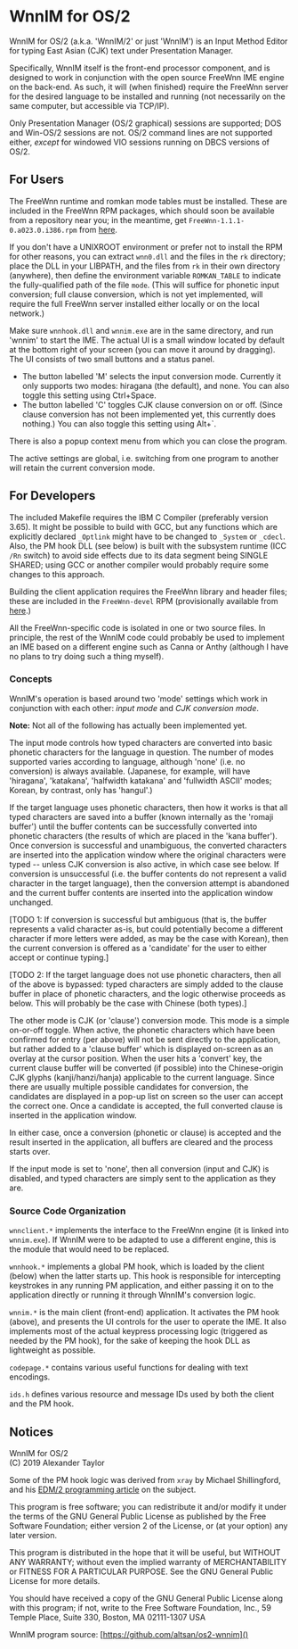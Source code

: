 WnnIM for OS/2
==============

WnnIM for OS/2 (a.k.a. 'WnnIM/2' or just 'WnnIM') is an Input Method Editor for
typing East Asian (CJK) text under Presentation Manager.

Specifically, WnnIM itself is the front-end processor component, and is designed
to work in conjunction with the open source FreeWnn IME engine on the back-end.
As such, it will (when finished) require the FreeWnn server for the desired
language to be installed and running (not necessarily on the same computer, but
accessible via TCP/IP).

Only Presentation Manager (OS/2 graphical) sessions are supported; DOS and 
Win-OS/2 sessions are not.  OS/2 command lines are not supported either, 
_except_ for windowed VIO sessions running on DBCS versions of OS/2.


For Users
---------

The FreeWnn runtime and romkan mode tables must be installed.  These are 
included in the FreeWnn RPM packages, which should soon be available from a
repository near you; in the meantime, get `FreeWnn-1.1.1-0.a023.0.i386.rpm` from
[here](https://drive.google.com/drive/folders/0B_CmLQmhb3PzelRpakJ6OXl3YnM).

If you don't have a UNIXROOT environment or prefer not to install the RPM for 
other reasons, you can extract `wnn0.dll` and the files in the `rk` directory;
place the DLL in your LIBPATH, and the files from `rk` in their own directory
(anywhere), then define the environment variable `ROMKAN_TABLE` to indicate the
fully-qualified path of the file `mode`.  (This will suffice for phonetic input
conversion; full clause conversion, which is not yet implemented, will require
the full FreeWnn server installed either locally or on the local network.)

Make sure `wnnhook.dll` and `wnnim.exe` are in the same directory, and run
'wnnim' to start the IME.  The actual UI is a small window located by default
at the bottom right of your screen (you can move it around by dragging).  The
UI consists of two small buttons and a status panel.  

 * The button labelled 'M' selects the input conversion mode.  Currently it only
   supports two modes: hiragana (the default), and none.  You can also toggle
   this setting using Ctrl+Space.
 * The button labelled 'C' toggles CJK clause conversion on or off.  (Since
   clause conversion has not been implemented yet, this currently does nothing.)
   You can also toggle this setting using Alt+`.  

There is also a popup context menu from which you can close the program.

The active settings are global, i.e. switching from one program to another will
retain the current conversion mode.


For Developers
--------------

The included Makefile requires the IBM C Compiler (preferably version 3.65).
It might be possible to build with GCC, but any functions which are explicitly
declared `_Optlink` might have to be changed to `_System` or `_cdecl`.  Also, 
the PM hook DLL (see below) is built with the subsystem runtime (ICC `/Rn` 
switch) to avoid side effects due to its data segment being SINGLE SHARED; using
GCC or another compiler would probably require some changes to this approach.

Building the client application requires the FreeWnn library and header files;
these are included in the `FreeWnn-devel` RPM (provisionally available from
[here](https://drive.google.com/drive/folders/0B_CmLQmhb3PzelRpakJ6OXl3YnM).)

All the FreeWnn-specific code is isolated in one or two source files.  In 
principle, the rest of the WnnIM code could probably be used to implement an IME
based on a different engine such as Canna or Anthy (although I have no plans to
try doing such a thing myself).

### Concepts

WnnIM's operation is based around two 'mode' settings which work in conjunction
with each other: _input mode_ and _CJK conversion mode_.

**Note:** Not all of the following has actually been implemented yet.

The input mode controls how typed characters are converted into basic phonetic
characters for the language in question.  The number of modes supported varies
according to language, although 'none' (i.e. no conversion) is always available.
(Japanese, for example, will have 'hiragana', 'katakana', 'halfwidth katakana' 
and 'fullwidth ASCII' modes; Korean, by contrast, only has 'hangul'.)  

If the target language uses phonetic characters, then how it works is that all 
typed characters are saved into a buffer (known internally as the 'romaji 
buffer') until the buffer contents can be successfully converted into phonetic 
characters (the results of which are placed in the 'kana buffer').  Once 
conversion is successful and unambiguous, the converted characters are inserted
into the application window where the original characters were typed -- unless 
CJK conversion is also active, in which case see below.  If conversion is 
unsuccessful (i.e. the buffer contents do not represent a valid character in the
target language), then the conversion attempt is abandoned and the current 
buffer contents are inserted into the application window unchanged.  

[TODO 1: If conversion is successful but ambiguous (that is, the buffer 
represents a valid character as-is, but could potentially become a different
character if more letters were added, as may be the case with Korean), then the
current conversion is offered as a 'candidate' for the user to either accept or
continue typing.]

[TODO 2: If the target language does not use phonetic characters, then all of
the above is bypassed: typed characters are simply added to the clause buffer 
in place of phonetic characters, and the logic otherwise proceeds as below. 
This will probably be the case with Chinese (both types).]

The other mode is CJK (or 'clause') conversion mode.  This mode is a simple
on-or-off toggle.  When active, the phonetic characters which have been 
confirmed for entry (per above) will not be sent directly to the application,
but rather added to a 'clause buffer' which is displayed on-screen as an overlay
at the cursor position.  When the user hits a 'convert' key, the current clause
buffer will be converted (if possible) into the Chinese-origin CJK glyphs 
(kanji/hanzi/hanja) applicable to the current language.  Since there are usually
multiple possible candidates for conversion, the candidates are displayed in a
pop-up list on screen so the user can accept the correct one.  Once a candidate
is accepted, the full converted clause is inserted in the application window.

In either case, once a conversion (phonetic or clause) is accepted and the 
result inserted in the application, all buffers are cleared and the process 
starts over.

If the input mode is set to 'none', then all conversion (input and CJK) is
disabled, and typed characters are simply sent to the application as they
are.

### Source Code Organization

`wnnclient.*` implements the interface to the FreeWnn engine (it is linked into
`wnnim.exe`).  If WnnIM were to be adapted to use a different engine, this is 
the module that would need to be replaced.  

`wnnhook.*` implements a global PM hook, which is loaded by the client (below)
when the latter starts up.  This hook is responsible for intercepting keystrokes
in any running PM application, and either passing it on to the application
directly or running it through WnnIM's conversion logic.

`wnnim.*` is the main client (front-end) application.  It activates the PM hook
(above), and presents the UI controls for the user to operate the IME.  It also
implements most of the actual keypress processing logic (triggered as needed by
the PM hook), for the sake of keeping the hook DLL as lightweight as possible.

`codepage.*` contains various useful functions for dealing with text
encodings.

`ids.h` defines various resource and message IDs used by both the client and the
PM hook.


Notices
-------

WnnIM for OS/2  
(C) 2019 Alexander Taylor

Some of the PM hook logic was derived from `xray` by Michael Shillingford, and
his [EDM/2 programming article](http://www.edm2.com/0501/hooks.html) on the
subject.

  This program is free software; you can redistribute it and/or modify
  it under the terms of the GNU General Public License as published by
  the Free Software Foundation; either version 2 of the License, or
  (at your option) any later version.

  This program is distributed in the hope that it will be useful,
  but WITHOUT ANY WARRANTY; without even the implied warranty of
  MERCHANTABILITY or FITNESS FOR A PARTICULAR PURPOSE.  See the
  GNU General Public License for more details.

  You should have received a copy of the GNU General Public License
  along with this program; if not, write to the Free Software
  Foundation, Inc., 59 Temple Place, Suite 330, Boston, MA
  02111-1307  USA

WnnIM program source: [https://github.com/altsan/os2-wnnim]()
